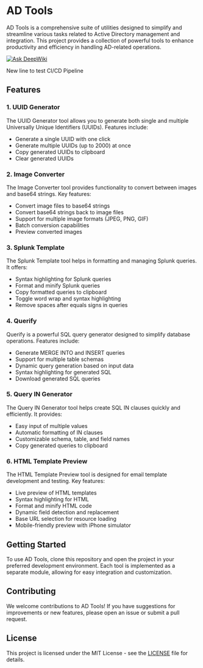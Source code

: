 # AD Tools

AD Tools is a comprehensive suite of utilities designed to simplify and streamline various tasks related to Active Directory management and integration. This project provides a collection of powerful tools to enhance productivity and efficiency in handling AD-related operations.

[![Ask DeepWiki](https://deepwiki.com/badge.svg)](https://deepwiki.com/lolikgiovi/adtools)

New line to test CI/CD Pipeline

## Features

### 1. UUID Generator

The UUID Generator tool allows you to generate both single and multiple Universally Unique Identifiers (UUIDs). Features include:

- Generate a single UUID with one click
- Generate multiple UUIDs (up to 2000) at once
- Copy generated UUIDs to clipboard
- Clear generated UUIDs

### 2. Image Converter

The Image Converter tool provides functionality to convert between images and base64 strings. Key features:

- Convert image files to base64 strings
- Convert base64 strings back to image files
- Support for multiple image formats (JPEG, PNG, GIF)
- Batch conversion capabilities
- Preview converted images

### 3. Splunk Template

The Splunk Template tool helps in formatting and managing Splunk queries. It offers:

- Syntax highlighting for Splunk queries
- Format and minify Splunk queries
- Copy formatted queries to clipboard
- Toggle word wrap and syntax highlighting
- Remove spaces after equals signs in queries

### 4. Querify

Querify is a powerful SQL query generator designed to simplify database operations. Features include:

- Generate MERGE INTO and INSERT queries
- Support for multiple table schemas
- Dynamic query generation based on input data
- Syntax highlighting for generated SQL
- Download generated SQL queries

### 5. Query IN Generator

The Query IN Generator tool helps create SQL IN clauses quickly and efficiently. It provides:

- Easy input of multiple values
- Automatic formatting of IN clauses
- Customizable schema, table, and field names
- Copy generated queries to clipboard

### 6. HTML Template Preview

The HTML Template Preview tool is designed for email template development and testing. Key features:

- Live preview of HTML templates
- Syntax highlighting for HTML
- Format and minify HTML code
- Dynamic field detection and replacement
- Base URL selection for resource loading
- Mobile-friendly preview with iPhone simulator

## Getting Started

To use AD Tools, clone this repository and open the project in your preferred development environment. Each tool is implemented as a separate module, allowing for easy integration and customization.

## Contributing

We welcome contributions to AD Tools! If you have suggestions for improvements or new features, please open an issue or submit a pull request.

## License

This project is licensed under the MIT License - see the [LICENSE](LICENSE) file for details.
